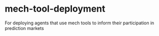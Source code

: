 # mech-tool-deployment
For deploying agents that use mech tools to inform their participation in prediction markets
